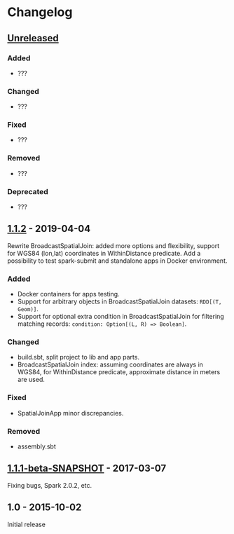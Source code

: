 # Changelog

## [Unreleased]

### Added
- ???

### Changed
- ???

### Fixed
- ???

### Removed
- ???

### Deprecated
- ???

## [1.1.2] - 2019-04-04
Rewrite BroadcastSpatialJoin: added more options and flexibility, support for WGS84 (lon,lat)
coordinates in WithinDistance predicate.
Add a possibility to test spark-submit and standalone apps in Docker environment.

### Added
- Docker containers for apps testing.
- Support for arbitrary objects in BroadcastSpatialJoin datasets: `RDD[(T, Geom)]`.
- Support for optional extra condition in BroadcastSpatialJoin for filtering matching records: 
`condition: Option[(L, R) => Boolean]`.

### Changed
- build.sbt, split project to lib and app parts.
- BroadcastSpatialJoin index: assuming coordinates are always in WGS84, for WithinDistance
predicate, approximate distance in meters are used.

### Fixed
- SpatialJoinApp minor discrepancies.

### Removed
- assembly.sbt

## [1.1.1-beta-SNAPSHOT] - 2017-03-07
Fixing bugs, Spark 2.0.2, etc.

## 1.0 - 2015-10-02
Initial release

[Unreleased]: https://github.com/vasnake/SpatialSpark/compare/v1.1.2...vasnake:broadcast-spatial-join
[1.1.2]: https://github.com/vasnake/SpatialSpark/compare/f9f726df75fe8e6113692b923a5cc6751112a982...v1.1.2
[1.1.1-beta-SNAPSHOT]: https://github.com/vasnake/SpatialSpark/compare/1.0...f9f726df75fe8e6113692b923a5cc6751112a982
